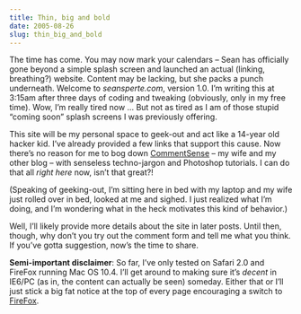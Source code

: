 ```yaml
---
title: Thin, big and bold
date: 2005-08-26
slug: thin_big_and_bold
---
```

<p>The time has come. You may now mark your calendars &#8211; Sean has officially gone beyond a simple splash screen and launched an actual (linking, breathing?) website. Content may be lacking, but she packs a punch underneath. 
Welcome to <em>seansperte.com</em>, version 1.0. I&#8217;m writing this at 3:15am after three days of coding and tweaking (obviously, only in my free time). Wow, I&#8217;m really tired now &#8230; But not as tired as I am of those stupid &#8220;coming soon&#8221; splash screens I was previously offering.</p>

<p>This site will be my personal space to geek-out and act like a 14-year old hacker kid. I&#8217;ve already provided a few links that support this cause. Now there&#8217;s no reason for me to bog down <a href="http://www.commentsense.com">CommentSense</a> &#8211; my wife and my other blog &#8211; with senseless techno-jargon and Photoshop tutorials. I can do that all <em>right here</em> now, isn&#8217;t that great?!</p>

<p>(Speaking of geeking-out, I&#8217;m sitting here in bed with my laptop and my wife just rolled over in bed, looked at me and sighed. I just realized what I&#8217;m doing, and I&#8217;m wondering what in the heck motivates this kind of behavior.)</p>

<p>Well, I&#8217;ll likely provide more details about the site in later posts. Until then, though, why don&#8217;t you try out the comment form and tell me what you think. If you&#8217;ve gotta suggestion, now&#8217;s the time to share.</p>

<p><strong>Semi-important disclaimer</strong>: So far, I&#8217;ve only tested on Safari 2.0 and FireFox running Mac OS 10.4. I&#8217;ll get around to making sure it&#8217;s <em>decent</em> in IE6/PC (as in, the content can actually be seen) someday. Either that or I&#8217;ll just stick a big fat notice at the top of every page encouraging a switch to <a href="http://www.getfirefox.com">FireFox</a>.</p>